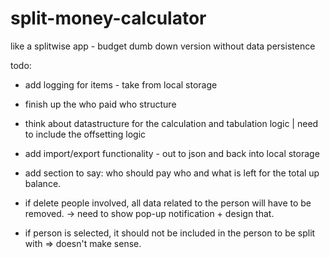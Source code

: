 # split-money-calculator
like a splitwise app - budget dumb down version without data persistence


todo:
- add logging for items - take from local storage
- finish up the who paid who structure
- think about datastructure for the calculation and tabulation logic | need to include the offsetting logic
- add import/export functionality - out to json and back into local storage

- add section to say: who should pay who and what is left for the total up balance.

- if delete people involved, all data related to the person will have to be removed.
 -> need to show pop-up notification + design that.

- if person is selected, it should not be included in the person to be split with => doesn't make sense.

